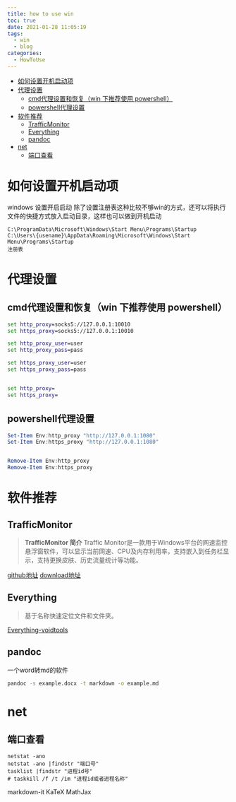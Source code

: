 ```yaml
---
title: how to use win
toc: true
date: 2021-01-28 11:05:19
tags:
  - win
  - blog
categories:
  - HowToUse
---
```




- [如何设置开机启动项](#如何设置开机启动项)
- [代理设置](#代理设置)
  - [cmd代理设置和恢复（win 下推荐使用 powershell）](#cmd代理设置和恢复win-下推荐使用-powershell)
  - [powershell代理设置](#powershell代理设置)
- [软件推荐](#软件推荐)
  - [TrafficMonitor](#trafficmonitor)
  - [Everything](#everything)
  - [pandoc](#pandoc)
- [net](#net)
  - [端口查看](#端口查看)



<!--more-->




# 如何设置开机启动项

windows 设置开启启动
除了设置注册表这种比较不够win的方式，还可以将执行文件的快捷方式放入启动目录，这样也可以做到开机启动
```
C:\ProgramData\Microsoft\Windows\Start Menu\Programs\Startup
C:\Users\{usename}\AppData\Roaming\Microsoft\Windows\Start Menu\Programs\Startup
注册表
```

# 代理设置

## cmd代理设置和恢复（win 下推荐使用 powershell）
```bat
set http_proxy=socks5://127.0.0.1:10010
set https_proxy=socks5://127.0.0.1:10010

set http_proxy_user=user
set http_proxy_pass=pass

set https_proxy_user=user
set https_proxy_pass=pass


set http_proxy=
set https_proxy=
```


## powershell代理设置
```ps1
Set-Item Env:http_proxy "http://127.0.0.1:1080"  
Set-Item Env:https_proxy "http://127.0.0.1:1080"


Remove-Item Env:http_proxy
Remove-Item Env:https_proxy
```

# 软件推荐

## TrafficMonitor 

> **TrafficMonitor 简介**
> Traffic Monitor是一款用于Windows平台的网速监控悬浮窗软件，可以显示当前网速、CPU及内存利用率，支持嵌入到任务栏显示，支持更换皮肤、历史流量统计等功能。

[github地址](https://github.com/zhongyang219/TrafficMonitor)
[download地址](https://github.com/zhongyang219/TrafficMonitor/releases)

## Everything

> 基于名称快速定位文件和文件夹。

[Everything-voidtools](https://www.voidtools.com/zh-cn/)




## pandoc 

一个word转md的软件

```sh
pandoc -s example.docx -t markdown -o example.md
```



# net

## 端口查看

```
netstat -ano
netstat -ano |findstr "端口号"
tasklist |findstr "进程id号"
# taskkill /f /t /im "进程id或者进程名称"
```

markdown-it
KaTeX
MathJax

